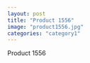```yaml
---
layout: post
title: "Product 1556"
image: "product1556.jpg"
categories: "category1"
---
```

Product 1556

